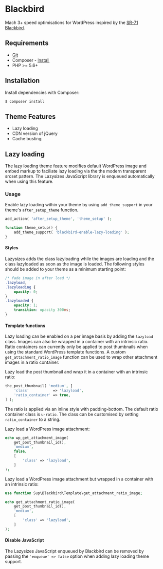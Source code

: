 # Blackbird

Mach 3+ speed optimisations for WordPress inspired by the [SR-71 Blackbird](https://en.wikipedia.org/wiki/Lockheed_SR-71_Blackbird).

## Requirements
* [Git](https://git-scm.com)
* Composer - [Install](https://getcomposer.org/doc/00-intro.md#installation-linux-unix-osx)
* PHP >= 5.6+

## Installation

Install dependencies with Composer:

```bash
$ composer install
```

## Theme Features

- Lazy loading
- CDN version of jQuery
- Cache busting

## Lazy loading

The lazy loading theme feature modifies default WordPress image and embed markup to faciliate lazy loading via the the modern transparent srcset pattern. The Lazysizes JavaScript library is enqueued automatically when using this feature.

### Usage

Enable lazy loading within your theme by using `add_theme_support` in your theme's `after_setup_theme` function.

```php
add_action( 'after_setup_theme', 'theme_setup' );

function theme_setup() {
	add_theme_support( 'blackbird-enable-lazy-loading' );
}
```

#### Styles

Lazysizes adds the class lazyloading while the images are loading and the class lazyloaded as soon as the image is loaded. The following styles should be added to your theme as a minimum starting point:

```css
/* fade image in after load */
.lazyload,
.lazyloading {
	opacity: 0;
}
.lazyloaded {
	opacity: 1;
	transition: opacity 300ms;
}
```

#### Template functions

Lazy loading can be enabled on a per image basis by adding the `lazyload` class. Images can also be wrapped in a container with an intrinsic ratio. Ratio containers can currently only be applied to post thumbnails when using the standard WordPress template functions. A custom `get_attachment_ratio_image` function can be used to wrap other attachment images in a ratio container.

Lazy load the post thumbnail and wrap it in a container with an intrinsic ratio:
```php
the_post_thumbnail( 'medium', [
	'class'           => 'lazyload',
	'ratio_container' => true,
] );
```
The ratio is applied via an inline style with padding-bottom. The default ratio container class is `u-ratio`. The class can be customised by setting `ratio_container` to a string.

Lazy load a WordPress image attachment:
```php
echo wp_get_attachment_image(
	get_post_thumbnail_id(),
	'medium',
	false,
	[
		'class' => 'lazyload',
	]
);
```

Lazy load a WordPress image attachment but wrapped in a container with an intrinsic ratio:
```php
use function Sup\Blackbird\Template\get_attachment_ratio_image;

echo get_attachment_ratio_image(
	get_post_thumbnail_id(),
	'medium',
	[
		'class' => 'lazyload',
	]
);
```

#### Disable JavaScript
The Lazysizes JavaScript enqueued by Blackbird can be removed by passing the `'enqueue' => false` option when adding lazy loading theme support.
